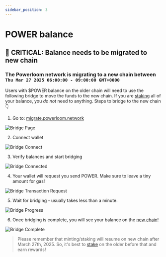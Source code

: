 ```yaml
---
sidebar_position: 3
---
```


# POWER balance

## 🚨 CRITICAL: Balance needs to be migrated to new chain

### The Powerloom network is migrating to a new chain between `Thu Mar 27 2025 06:00:00 - 09:00:00 GMT+0000`

Users with $POWER balance on the older chain will need to use the following bridge to move the funds to the new chain. If you are [staking](https://mint.powerloom.network/staking) all of your balance, you *do not* need to anything. Steps to bridge to the new chain 👇

1. Go to: [migrate.powerloom.network](https://migrate.powerloom.network)

![Bridge Page](/images/migration/bridge-page.png)

2. Connect wallet

![Bridge Connect](/images/migration/bridge-connect-metamask.png)

3. Verify balances and start bridging

![Bridge Connected](/images/migration/bridge-connected-initiate.png)

4. Your wallet will request you send POWER. Make sure to leave a tiny amount for gas!

![Bridge Transaction Request](/images/migration/bridge-tx-request.png)

5. Wait for bridging - usually takes less than a minute.

![Bridge Progress](/images/migration/bridge-progress.png)

6. Once bridging is complete, you will see your balance on the [new chain](https://explorer-v2.powerloom.network/)!

![Bridge Complete](/images/migration/bridge-done.png)

> Please remember that minting/staking will resume on new chain after March 27th, 2025. So, it's best to [stake](https://mint.powerloom.network/staking) on the older before that and earn rewards!